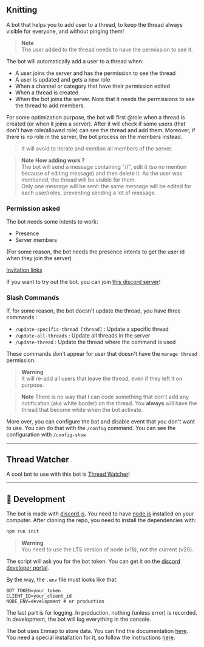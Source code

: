 ## Knitting

A bot that helps you to add user to a thread, to keep the thread always visible for everyone, and without pinging them!  

> **Note**  
> The user added to the thread needs to have the permission to see it.  

The bot will automatically add a user to a thread when: 
- A user joins the server and has the permission to see the thread
- A user is updated and gets a new role
- When a channel or category that have their permission edited
- When a thread is created
- When the bot joins the server. Note that it needs the permissions to see the thread to add members.

For some optimization purpose, the bot will first @role when a thread is created (or when it joins a server). After it will check if some users (that don't have role/allowed role) can see the thread and add them.
Moreover, if there is no role in the server, the bot process on the members instead.

> It will avoid to iterate and mention all members of the server.

> **Note**  **How adding work ?**  
> The bot will send a message containing "//", edit it (so no mention because of editing message) and then delete it.
> As the user was mentioned, the thread will be visible for them.  
> Only one message will be sent: the same message will be edited for each user/roles, preventing sending a lot of message.

### Permission asked

The bot needs some intents to work:
- Presence
- Server members

(For some reason, the bot needs the presence intents to get the user id when they join the server)

[Invitation links](https://discord.com/api/oauth2/authorize?client_id=1101559076086886500&permissions=292057785360&scope=bot)

If you want to try out the bot, you can join [this discord server](https://discord.gg/TWjfz2yTSA)!

### Slash Commands

If, for some reason, the bot doesn't update the thread, you have three commands : 
- `/update-specific-thread [thread]` : Update a specific thread
- `/update-all-threads` : Update all threads in the server
- `/update-thread` : Update the thread where the command is used

These commands don't appear for user that doesn't have the `manage thread` permission.

> **Warning**  
> It will re-add all users that leave the thread, even if they left it on purpose.

> **Note**
> There is no way that I can code something that don't add any notification (aka white border) on the thread.
> You **always** will have the thread that become white when the bot activate. 

More over, you can configure the bot and disable event that you don't want to use. You can do that with the `/config` command. You can see the configuration with `/config-show`

---

## Thread Watcher

A cool bot to use with this bot is [Thread Watcher](https://threadwatcher.xyz/)!

---

## 🤖 Development 

The bot is made with [discord.js](https://discord.js.org/#/). You need to have [node.js](https://nodejs.org/en/) installed on your computer.
After cloning the repo, you need to install the dependencies with:
```bash
npm run init
```

> **Warning**  
> You need to use the LTS version of node (v18), not the current (v20).

The script will ask you for the bot token. You can get it on the [discord developer portal](https://discord.com/developers/applications).

By the way, the `.env` file must looks like that:
```
BOT_TOKEN=your_token
CLIENT_ID=your_client_id
NODE_ENV=development # or production
```

The last part is for logging. In production, nothing (unless error) is recorded. In development, the bot will log everything in the console.

The bot uses Enmap to store data. You can find the documentation [here](https://enmap.evie.dev/). You need a special installation for it, so follow the instructions [here](https://enmap.evie.dev/install). 
